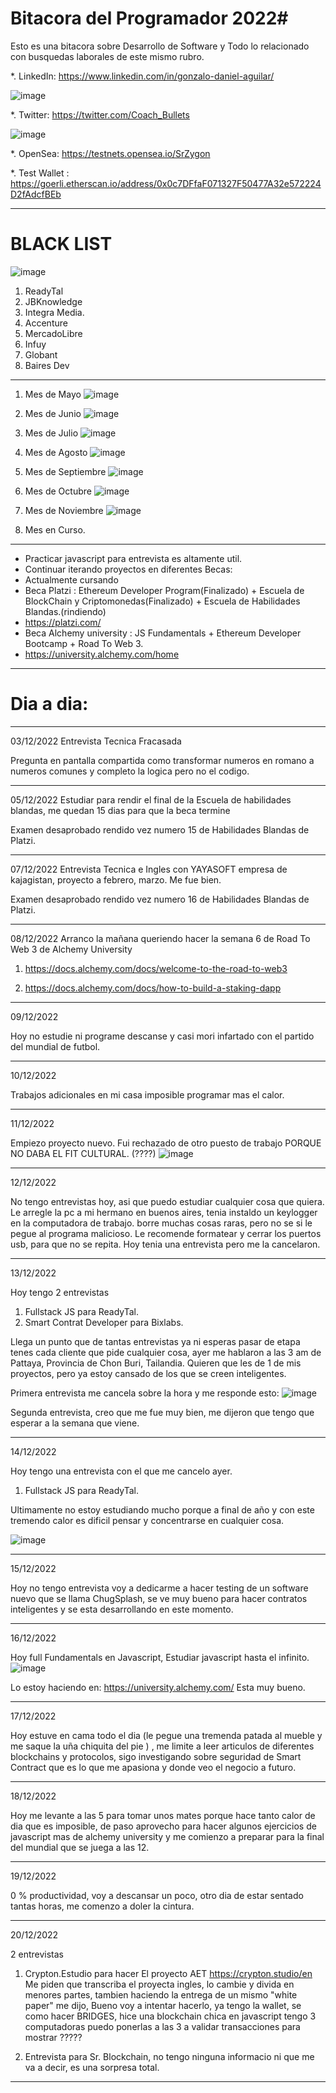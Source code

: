 # Bitacora del Programador 2022#

Esto es una bitacora sobre Desarrollo de Software y Todo lo relacionado con busquedas laborales de este mismo rubro.

*. LinkedIn: https://www.linkedin.com/in/gonzalo-daniel-aguilar/

![image](https://user-images.githubusercontent.com/42863568/206424568-9f8d205e-2c20-4a83-9482-995255061a73.png)

*. Twitter: https://twitter.com/Coach_Bullets

![image](https://user-images.githubusercontent.com/42863568/207030010-d06a7c22-9d74-4ed2-9231-da559d529ee9.png)

*. OpenSea: https://testnets.opensea.io/SrZygon

*. Test Wallet : https://goerli.etherscan.io/address/0x0c7DFfaF071327F50477A32e572224D2fAdcfBEb

---------------------------------------------------------------------------------------------------------------

# BLACK LIST #

![image](https://user-images.githubusercontent.com/42863568/207947212-c0c68985-1765-411e-97b6-95f9cf391447.png)

1. ReadyTal
2. JBKnowledge
3. Integra Media.
4. Accenture
5. MercadoLibre
6. Infuy
7. Globant
8. Baires Dev

---------------------------------------------------------------------------------------------------------------

1. Mes de Mayo
![image](https://user-images.githubusercontent.com/42863568/206427487-ea5a6837-57a1-41a9-8a3d-d954649dbee7.png)


2. Mes de Junio
![image](https://user-images.githubusercontent.com/42863568/206427319-c44a2d50-5292-45d9-b1f8-ed8ab5234d2b.png)


3. Mes de Julio
![image](https://user-images.githubusercontent.com/42863568/206426876-3d56baab-80ae-45a2-9523-1032723bbc58.png)


4. Mes de Agosto
![image](https://user-images.githubusercontent.com/42863568/206422474-3023f11a-857f-4eab-8730-cd4c7ebf94bb.png)


5. Mes de Septiembre
![image](https://user-images.githubusercontent.com/42863568/206422158-3ef2935f-ad79-4697-a838-8b219d03d2bf.png)


6. Mes de Octubre
![image](https://user-images.githubusercontent.com/42863568/206421774-b0a64370-4fb4-4674-b773-dc3647ec78f4.png)


7. Mes de Noviembre
![image](https://user-images.githubusercontent.com/42863568/206421597-6d68185c-f49e-46ec-9951-1d8b453eab8a.png)


8. Mes en Curso.

---------------------------------------------------------------
- Practicar javascript para entrevista es altamente util.
- Continuar iterando proyectos en diferentes Becas: 
-   Actualmente cursando 
-   Beca Platzi : Ethereum Developer Program(Finalizado) + Escuela de BlockChain y Criptomonedas(Finalizado) + Escuela de Habilidades Blandas.(rindiendo)   
-   https://platzi.com/ 
-   Beca Alchemy university : JS Fundamentals + Ethereum Developer Bootcamp + Road To Web 3.
-   https://university.alchemy.com/home
---------------------------------------------------------------   

# Dia a dia: #

---------------------------------------------------------------

03/12/2022
Entrevista Tecnica Fracasada

Pregunta en pantalla compartida como transformar numeros en romano a numeros comunes y completo la logica pero no el codigo.

---------------------------------------------------------------

05/12/2022
Estudiar para rendir el final de la Escuela de habilidades blandas, me quedan 15 dias para que la beca termine

Examen desaprobado rendido vez numero 15 de Habilidades Blandas de Platzi.

---------------------------------------------------------------
07/12/2022
Entrevista Tecnica e Ingles con YAYASOFT empresa de kajagistan, proyecto a febrero, marzo.
Me fue bien.

Examen desaprobado rendido vez numero 16 de Habilidades Blandas de Platzi.

---------------------------------------------------------------
08/12/2022
Arranco la mañana queriendo hacer la semana 6 de Road To Web 3 de Alchemy University

1. https://docs.alchemy.com/docs/welcome-to-the-road-to-web3

2. https://docs.alchemy.com/docs/how-to-build-a-staking-dapp

---------------------------------------------------------------

09/12/2022

Hoy no estudie ni programe descanse y casi mori infartado con el partido del mundial de futbol.

---------------------------------------------------------------

10/12/2022

Trabajos adicionales en mi casa imposible programar mas el calor.

----------------------------------------------------------------

11/12/2022

Empiezo proyecto nuevo.
Fui rechazado de otro puesto de trabajo PORQUE NO DABA EL FIT CULTURAL. (????)
![image](https://user-images.githubusercontent.com/42863568/206887546-9ca3dc8f-0474-41b9-bbf9-48f0cca92f5c.png)

---------------------------------------------------------------

12/12/2022

No tengo entrevistas hoy, asi que puedo estudiar cualquier cosa que quiera.
Le arregle la pc a mi hermano en buenos aires, tenia instaldo un keylogger en la computadora de trabajo. borre muchas cosas raras, pero no se si le pegue al programa malicioso.
Le recomende formatear y cerrar los puertos usb, para que no se repita.
Hoy tenia una entrevista pero me la cancelaron.

--------------------------------------------------------------

13/12/2022

Hoy tengo 2 entrevistas

1. Fullstack JS para ReadyTal.
2. Smart Contrat Developer para Bixlabs.

Llega un punto que de tantas entrevistas ya ni esperas pasar de etapa tenes cada cliente que pide cualquier cosa, ayer me hablaron a las 3 am de Pattaya, Provincia de Chon Buri, Tailandia. Quieren que les de 1 de mis proyectos, pero ya estoy cansado de los que se creen inteligentes.

Primera entrevista me cancela sobre la hora y me responde esto: 
![image](https://user-images.githubusercontent.com/42863568/207370339-95677724-f1f5-45fb-9aad-334bd5bf5c6a.png)

Segunda entrevista, creo que me fue muy bien, me dijeron que tengo que esperar a la semana que viene.

--------------------------------------------------------------

14/12/2022

Hoy tengo una entrevista con el que me cancelo ayer.

1. Fullstack JS para ReadyTal.

Ultimamente no estoy estudiando mucho porque a final de año y con este tremendo calor es dificil pensar y concentrarse en cualquier cosa.

![image](https://user-images.githubusercontent.com/42863568/207703295-ec9d2ba3-5aa1-4b94-8afd-0f9d9a664471.png)

--------------------------------------------------------------

15/12/2022

Hoy no tengo entrevista voy a dedicarme a hacer testing de un software nuevo que se llama ChugSplash, se ve muy bueno para hacer contratos inteligentes y se esta desarrollando en este momento.

--------------------------------------------------------------

16/12/2022

Hoy full Fundamentals en Javascript, Estudiar javascript hasta el infinito.
![image](https://user-images.githubusercontent.com/42863568/208151636-6d28637a-1818-4111-8f22-d73397fa3eb1.png)

Lo estoy haciendo en: https://university.alchemy.com/
Esta muy bueno.

-------------------------------------------------------------

17/12/2022

Hoy estuve en cama todo el dia (le pegue una tremenda patada al mueble y me saque la uña chiquita del pie ) , me limite a leer articulos de diferentes blockchains y protocolos, sigo investigando sobre seguridad de Smart Contract que es lo que me apasiona y donde veo el negocio a futuro.

-------------------------------------------------------------

18/12/2022

Hoy me levante a las 5 para tomar unos mates porque hace tanto calor de dia que es imposible, de paso aprovecho para hacer algunos ejercicios de javascript mas de alchemy university y me comienzo a preparar para la final del mundial que se juega a las 12.

-------------------------------------------------------------

19/12/2022

0 % productividad, voy a descansar un poco, otro dia de estar sentado tantas horas, me comenzo a doler la cintura.

-------------------------------------------------------------

20/12/2022

2 entrevistas

1. Crypton.Estudio para hacer El proyecto AET 
https://crypton.studio/en
Me piden que transcriba el proyecta ingles, lo cambie y divida en menores partes, tambien haciendo la entrega de un mismo "white paper" me dijo, Bueno voy a intentar hacerlo, ya tengo la wallet, se como hacer BRIDGES, hice una blockchain chica en javascript tengo 3 computadoras puedo ponerlas a las 3 a validar transacciones para mostrar ?????

2.  Entrevista para Sr. Blockchain, no tengo ninguna informacio ni que me va a decir, es una sorpresa total.

------------------------------------------------------------
